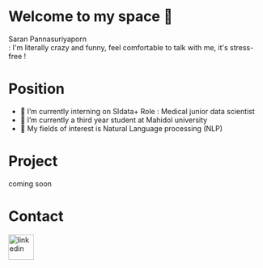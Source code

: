 # Welcome to my space 👋

Saran Pannasuriyaporn
<br>: I'm literally crazy and funny, feel comfortable to talk with me, it's stress-free !

# Position
- 🔭 I’m currently interning on SIdata+ 
   Role : Medical junior data scientist
- 🌱 I’m currently a third year student at Mahidol university
- 👯 My fields of interest is Natural Language processing (NLP)

# Project
coming soon

# Contact 
<a href="https://www.linkedin.com/in/saran-pannasuriyaporn-1104071ab/">
   <img alt="linkedin" src="https://www.shareicon.net/data/512x512/2015/09/23/106002_logo_512x512.png"
        width=50" height="50">
</a>

